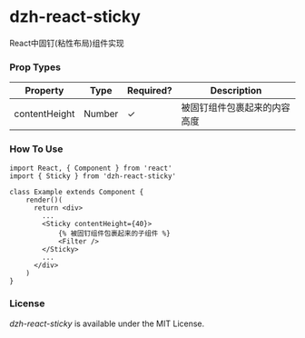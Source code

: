 # dzh-react-sticky
React中固钉(粘性布局)组件实现

### Prop Types

| Property      | Type   | Required? | Description                  |
| ------------- | ------ | --------- | ---------------------------- |
| contentHeight | Number | ✓         | 被固钉组件包裹起来的内容高度 |

### How To Use

```react
import React, { Component } from 'react'
import { Sticky } from 'dzh-react-sticky'

class Example extends Component {
    render()(
      return <div>
        ...
        <Sticky contentHeight={40}>
        	{% 被固钉组件包裹起来的子组件 %}
        	<Filter />
        </Sticky>
        ...
      </div>
    )
}
```

### License

*dzh-react-sticky* is available under the MIT License.